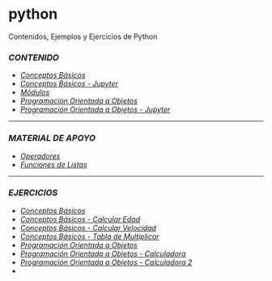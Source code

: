 # python
Contenidos, Ejemplos y Ejercicios de Python

### ***CONTENIDO***
* [*Conceptos Básicos*](https://github.com/Formaciones/python/tree/main/01-Conceptos-B%C3%A1sicos/)
* [*Conceptos Básicos - Jupyter*](https://github.com/Formaciones/python/blob/main/01-Conceptos-B%C3%A1sicos/01-Conceptos-B%C3%A1sicos.ipynb)
* [*Módulos*](https://github.com/Formaciones/python/tree/main/01-Conceptos-B%C3%A1sicos/)
* [*Programación Orientada a Objetos*](https://github.com/Formaciones/python/blob/main/01-Conceptos-B%C3%A1sicos/01-Conceptos-B%C3%A1sicos.ipynb)
* [*Programación Orientada a Objetos - Jupyter*](https://github.com/Formaciones/python/blob/main/01-Conceptos-B%C3%A1sicos/01-Conceptos-B%C3%A1sicos.ipynb)
---

### ***MATERIAL DE APOYO***
* [*Operadores*](https://github.com/Formaciones/python/blob/main/01-Conceptos-B%C3%A1sicos/OPERADORES.md)
* [*Funciones de Listas*](https://github.com/Formaciones/python/blob/main/01-Conceptos-B%C3%A1sicos/FUNCIONES-LISTAS.md)
---

### ***EJERCICIOS***
* [*Conceptos Básicos*](https://github.com/Formaciones/python/blob/main/01-Conceptos-B%C3%A1sicos/Ejercicios/01_Calcular-la-Edad.py)
* [*Conceptos Básicos - Calcular Edad*](https://github.com/Formaciones/python/blob/main/01-Conceptos-B%C3%A1sicos/Ejercicios/01_Calcular-la-Edad.py)
* [*Conceptos Básicos - Calcular Velocidad*](https://github.com/Formaciones/python/blob/main/01-Conceptos-B%C3%A1sicos/Ejercicios/02_Calcular-Velocidad.py)
* [*Conceptos Básicos - Tabla de Multiplicar*](https://github.com/Formaciones/python/blob/main/01-Conceptos-B%C3%A1sicos/Ejercicios/03_Tabla-de-Multiplicar.py)
* [*Programación Orientada a Objetos*](https://github.com/Formaciones/python/blob/main/01-Conceptos-B%C3%A1sicos/Ejercicios/04_Letra-del-DNI.py)
* [*Programación Orientada a Objetos - Calculadora*](https://github.com/Formaciones/python/blob/main/01-Conceptos-B%C3%A1sicos/Ejercicios/04_Letra-del-DNI.py)
* [*Programación Orientada a Objetos - Calculadora 2*](https://github.com/Formaciones/python/blob/main/01-Conceptos-B%C3%A1sicos/Ejercicios/04_Letra-del-DNI.py)
* 